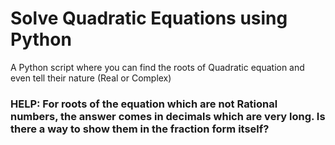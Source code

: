 # Solve Quadratic Equations using Python
A Python script where you can find the roots of Quadratic equation and even tell their nature (Real or Complex)

### HELP: For roots of the equation which are not Rational numbers, the answer comes in decimals which are very long. Is there a way to show them in the fraction form itself?
